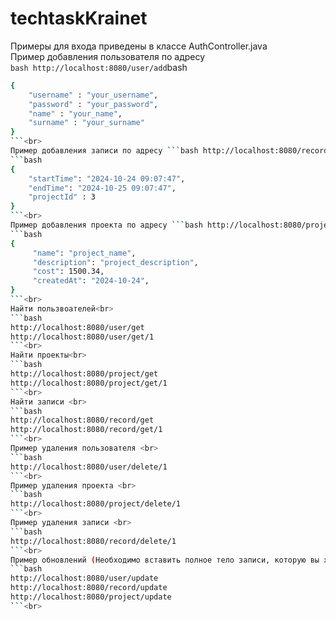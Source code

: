 ﻿# techtaskKrainet
Примеры для входа приведены в классе AuthController.java<br>
Пример добавления пользователя по адресу <br>
```bash http://localhost:8080/user/add```bash
<br>

```bash
{
    "username" : "your_username",
    "password" : "your_password",
    "name" : "your_name",
    "surname" : "your_surname"
}
```<br>
Пример добавления записи по адресу ```bash http://localhost:8080/record/add``` <br>
```bash
{
    "startTime": "2024-10-24 09:07:47",
    "endTime": "2024-10-25 09:07:47",
    "projectId" : 3 
}
```<br>
Пример добавления проекта по адресу ```bash http://localhost:8080/project/add``` <br>
```bash
{
     "name": "project_name",
     "description": "project_description",
     "cost": 1500.34,
     "createdAt": "2024-10-24",
}
```<br>
Найти пользвоателей<br>
```bash
http://localhost:8080/user/get
http://localhost:8080/user/get/1
```<br>
Найти проекты<br>
```bash
http://localhost:8080/project/get
http://localhost:8080/project/get/1
```<br>
Найти записи <br>
```bash
http://localhost:8080/record/get
http://localhost:8080/record/get/1
```<br>
Пример удаления пользователя <br>
```bash
http://localhost:8080/user/delete/1
```<br>
Пример удаления проекта <br>
```bash
http://localhost:8080/project/delete/1
```<br>
Пример удаления записи <br>
```bash
http://localhost:8080/record/delete/1
```<br>
Пример обновлений (Необходимо вставить полное тело записи, которую вы хотите изменить) <br>
```bash
http://localhost:8080/user/update
http://localhost:8080/record/update
http://localhost:8080/project/update
```<br>
